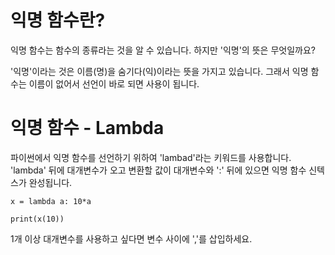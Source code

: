 # 익명 함수란?
익명 함수는 함수의 종류라는 것을 알 수 있습니다. 하지만 '익명'의 뜻은 무엇일까요?

'익명'이라는 것은 이름(명)을 숨기다(익)이라는 뜻을 가지고 있습니다. 그래서 익명 함수는 이름이 없어서 선언이 바로 되면 사용이 됩니다.

# 익명 함수 - Lambda
파이썬에서 익명 함수를 선언하기 위하여 'lambad'라는 키워드를 사용합니다. 'lambda' 뒤에 대개변수가 오고 변환할 값이 대개변수와 ':' 뒤에 있으면 익명 함수 신텍스가 완성됩니다.

```
x = lambda a: 10*a

print(x(10))
```

1개 이상 대개변수를 사용하고 싶다면 변수 사이에 ','를 삽입하세요.
